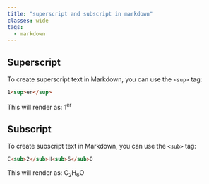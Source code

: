 ```yaml
---
title: "superscript and subscript in markdown"
classes: wide
tags:
  - markdown
---
```


## Superscript
To create superscript text in Markdown, you can use the `<sup>` tag:
```markdown
1<sup>er</sup>
```
This will render as: 1<sup>er</sup>

## Subscript
To create subscript text in Markdown, you can use the `<sub>` tag:
```markdown
C<sub>2</sub>H<sub>6</sub>O
```
This will render as: C<sub>2</sub>H<sub>6</sub>O